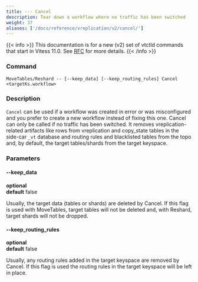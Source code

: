 ```yaml
---
title: --- Cancel
description: Tear down a workflow where no traffic has been switched
weight: 37
aliases: ['/docs/reference/vreplication/v2/cancel/']
---
```


{{< info >}}
This documentation is for a new (v2) set of vtctld commands that start in Vitess 11.0. See [RFC](https://github.com/vitessio/vitess/issues/7225) for more details.
{{< /info >}}

### Command

```
MoveTables/Reshard -- [--keep_data] [--keep_routing_rules] Cancel <targetKs.workflow>
```

### Description

`Cancel` can be used if a workflow was created in error or was misconfigured and you prefer to create a new workflow instead of fixing this one. Cancel can only be called if no traffic has been switched. It removes vreplication-related artifacts like rows from vreplication and copy_state tables in the side-car `_vt` database and routing rules and blacklisted tables from the topo and, by default, the target tables/shards from the target keyspace.

### Parameters

#### --keep_data
**optional**\
**default** false

<div class="cmd">

Usually, the target data (tables or shards) are deleted by Cancel. If this flag is used with MoveTables, target tables will not be deleted and, with Reshard, target shards will not be dropped.

</div>

#### --keep_routing_rules
**optional**\
**default** false

<div class="cmd">

Usually, any routing rules added in the target keyspace are removed by Cancel. If this flag is used the routing rules in the target keyspace will be left in place.

</div>
